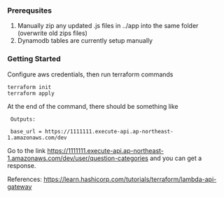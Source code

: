 ### Prerequsites 
1.  Manually zip any updated .js files in ../app into the same folder (overwrite old zips files)
 2. Dynamodb tables are currently setup manually 
 

### Getting Started

Configure aws credentials, then run terraform commands
```
terraform init 
terraform apply   
```

At the end of the command, there should be something like
```
 Outputs:
 
 base_url = https://1111111.execute-api.ap-northeast-1.amazonaws.com/dev 
```

Go to the link
https://1111111.execute-api.ap-northeast-1.amazonaws.com/dev/user/question-categories
and you can get a response. 

References:
https://learn.hashicorp.com/tutorials/terraform/lambda-api-gateway